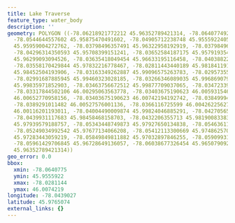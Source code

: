 ```yaml
---
title: Lake Traverse
feature_type: water_body
description: ''
geometry: POLYGON ((-78.06218921772212 45.96352789421314, -78.06407749286875 45.96090269098711,
  -78.0544644557602 45.95875470491602, -78.04905712238748 45.95559224054961, -78.0470830165527
  45.95959004272762, -78.03798496357491 45.96322958192919, -78.03798496357491 45.95959004272762,
  -78.04296314350593 45.95708399151241, -78.03652584187175 45.95791935451096, -78.03506672016769
  45.96299093094526, -78.03635418049454 45.96633195116458, -78.04038822285226 45.9733116467192,
  -78.03558170429844 45.97832216778467, -78.02811443440189 45.98184119129971, -78.03240596882497
  45.98452504193906, -78.03163349262887 45.99096575263783, -78.02957355610594 45.99084648702842,
  -78.02991687885945 45.99460323028185, -78.03266346089035 45.99686907910802, -78.03300678364477
  45.99835971852903, -78.03463756672512 45.99877709037065, -78.03472339741327 46.00116201193011,
  -78.03317844502106 46.00295063563778, -78.03403675190623 46.00593154665345, -78.03515255085587
  46.00652770958156, -78.03403675190623 46.00742194192742, -78.03849994770653 46.00700463529853,
  -78.0389291011482 46.00527576001136, -78.0366116725599 46.00426225627339, -78.03867160908285
  46.00116201193011, -78.04004490009874 45.99824046885291, -78.04270565144057 45.99132354792531,
  -78.0439931117683 45.98458468158703, -78.0432206355713 45.98190083383833, -78.04819881550233
  45.97939579188757, -78.05343448749873 45.97927650134838, -78.05463611713741 45.97885898243828,
  -78.05249034992542 45.97677134066208, -78.05412113300669 45.97486257073245, -78.05764019123366
  45.97283443059219, -78.05849849811882 45.97032897846255, -78.05909931293772 45.96889724064352,
  -78.05961429706845 45.96728649136057, -78.06038677326454 45.96507909219461, -78.06218921772212
  45.96352789421314))
geo_error: 0.0
bbox:
  xmin: -78.0640775
  ymin: 45.9555922
  xmax: -78.0281144
  ymax: 46.0074219
longitude: -78.0439027
latitude: 45.9765074
external_links: {}
---
```

